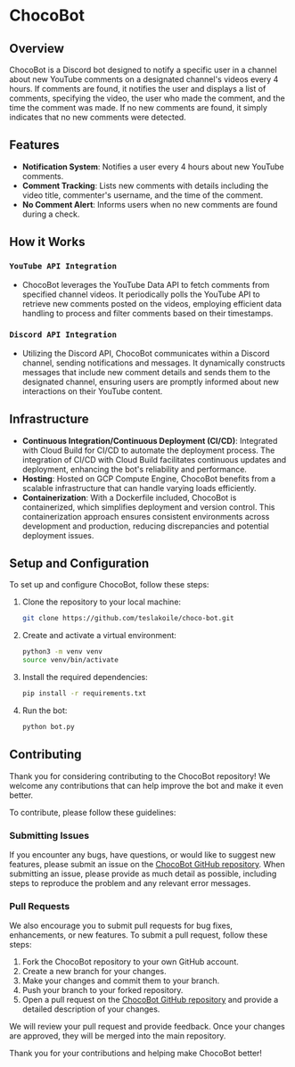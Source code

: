 # ChocoBot

## Overview
ChocoBot is a Discord bot designed to notify a specific user in a channel about new YouTube comments on a designated channel's videos every 4 hours. If comments are found, it notifies the user and displays a list of comments, specifying the video, the user who made the comment, and the time the comment was made. If no new comments are found, it simply indicates that no new comments were detected.

## Features
- **Notification System**: Notifies a user every 4 hours about new YouTube comments.
- **Comment Tracking**: Lists new comments with details including the video title, commenter's username, and the time of the comment.
- **No Comment Alert**: Informs users when no new comments are found during a check.

## How it Works
### `YouTube API Integration`
- ChocoBot leverages the YouTube Data API to fetch comments from specified channel videos. It periodically polls the YouTube API to retrieve new comments posted on the videos, employing efficient data handling to process and filter comments based on their timestamps.

### `Discord API Integration`
- Utilizing the Discord API, ChocoBot communicates within a Discord channel, sending notifications and messages. It dynamically constructs messages that include new comment details and sends them to the designated channel, ensuring users are promptly informed about new interactions on their YouTube content.

## Infrastructure
- **Continuous Integration/Continuous Deployment (CI/CD)**: Integrated with Cloud Build for CI/CD to automate the deployment process. The integration of CI/CD with Cloud Build facilitates continuous updates and deployment, enhancing the bot's reliability and performance.
- **Hosting**: Hosted on GCP Compute Engine, ChocoBot benefits from a scalable infrastructure that can handle varying loads efficiently.
- **Containerization**: With a Dockerfile included, ChocoBot is containerized, which simplifies deployment and version control. This containerization approach ensures consistent environments across development and production, reducing discrepancies and potential deployment issues.


## Setup and Configuration
To set up and configure ChocoBot, follow these steps:

1. Clone the repository to your local machine:
    ```bash
    git clone https://github.com/teslakoile/choco-bot.git
    ```

2. Create and activate a virtual environment:
    ```bash
    python3 -m venv venv
    source venv/bin/activate
    ```

3. Install the required dependencies:
    ```bash
    pip install -r requirements.txt
    ```

4. Run the bot:
    ```bash
    python bot.py
    ```

## Contributing

Thank you for considering contributing to the ChocoBot repository! We welcome any contributions that can help improve the bot and make it even better.

To contribute, please follow these guidelines:

### Submitting Issues
If you encounter any bugs, have questions, or would like to suggest new features, please submit an issue on the [ChocoBot GitHub repository](https://github.com/teslakoile/choco-bot/issues). When submitting an issue, please provide as much detail as possible, including steps to reproduce the problem and any relevant error messages.

### Pull Requests
We also encourage you to submit pull requests for bug fixes, enhancements, or new features. To submit a pull request, follow these steps:

1. Fork the ChocoBot repository to your own GitHub account.
2. Create a new branch for your changes.
3. Make your changes and commit them to your branch.
4. Push your branch to your forked repository.
5. Open a pull request on the [ChocoBot GitHub repository](https://github.com/teslakoile/choco-bot/pulls) and provide a detailed description of your changes.

We will review your pull request and provide feedback. Once your changes are approved, they will be merged into the main repository.

Thank you for your contributions and helping make ChocoBot better!


